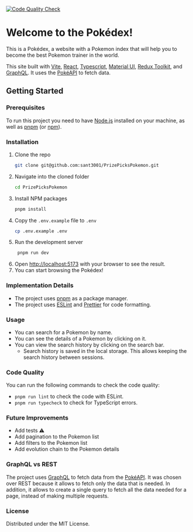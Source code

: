 [![Code Quality Check](https://github.com/sant3001/PrizePicksPokemon/actions/workflows/code-quality-check.yml/badge.svg)](https://github.com/sant3001/PrizePicksPokemon/actions/workflows/code-quality-check.yml)

# Welcome to the Pokédex!

This is a Pokédex, a website with a Pokemon index that will help you to become the best Pokemon trainer in the world.

This site built with [Vite](https://vitejs.dev/),
[React](https://reactjs.org/), [Typescript](https://www.typescriptlang.org/), [Material UI](https://mui.com/),
[Redux Toolkit](https://redux-toolkit.js.org/), and [GraphQL](https://graphql.org/).
It uses the [PokéAPI](https://pokeapi.co/) to fetch data.

## Getting Started

### Prerequisites
To run this project you need to have [Node.js](https://nodejs.org/en/) installed on your machine,
as well as [pnpm](https://pnpm.io/) (or [npm](https://www.npmjs.com/)).

### Installation
1. Clone the repo
   ```sh
   git clone git@github.com:sant3001/PrizePicksPokemon.git
   ```
2. Navigate into the cloned folder
    ```sh
   cd PrizePicksPokemon
   ```
3. Install NPM packages
   ```sh
   pnpm install
   ```
4. Copy the `.env.example` file to `.env`
   ```sh
   cp .env.example .env
   ```
5. Run the development server
   ```sh
    pnpm run dev
    ```
6. Open [http://localhost:5173](http://localhost:5173/) with your browser to see the result.
7. You can start browsing the Pokédex!

### Implementation Details
- The project uses [pnpm](https://pnpm.io/) as a package manager.
- The project uses [ESLint](https://eslint.org/) and [Prettier](https://prettier.io/) for code formatting.

### Usage
- You can search for a Pokemon by name.
- You can see the details of a Pokemon by clicking on it.
- You can view the search history by clicking on the search bar.
  - Search history is saved in the local storage. This allows keeping the search history between sessions.

### Code Quality
You can run the following commands to check the code quality:
- `pnpm run lint` to check the code with ESLint.
- `pnpm run typecheck` to check for TypeScript errors.

### Future Improvements
- Add tests ⚠️
- Add pagination to the Pokemon list
- Add filters to the Pokemon list
- Add evolution chain to the Pokemon details

### GraphQL vs REST
The project uses [GraphQL](https://graphql.org/) to fetch data from the [PokéAPI](https://pokeapi.co/).
It was chosen over REST because it allows to fetch only the data that is needed.
In addition, it allows to create a single query to fetch all the data needed for a page,
instead of making multiple requests.

### License
Distributed under the MIT License.
